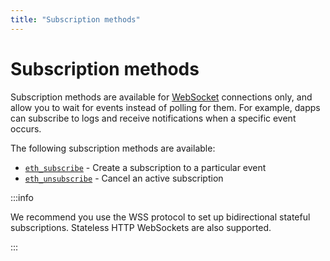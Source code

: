 ```yaml
---
title: "Subscription methods"
---
```


# Subscription methods

Subscription methods are available for [WebSocket](../../../../learn/websockets.md) connections only, and allow you to wait for events instead of polling for them. For example, dapps can subscribe to logs and receive notifications when a specific event occurs.

The following subscription methods are available:

- [`eth_subscribe`](eth_subscribe.mdx) - Create a subscription to a particular event
- [`eth_unsubscribe`](eth_unsubscribe.mdx) - Cancel an active subscription

:::info

We recommend you use the WSS protocol to set up bidirectional stateful subscriptions. Stateless HTTP WebSockets are also
supported.

:::
